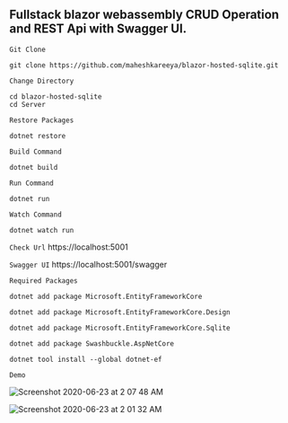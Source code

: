 ## Fullstack blazor webassembly CRUD Operation and REST Api with Swagger UI.

`Git Clone`
```
git clone https://github.com/maheshkareeya/blazor-hosted-sqlite.git
```
`Change Directory`
```
cd blazor-hosted-sqlite
cd Server
```

`Restore Packages`
```
dotnet restore
```

`Build Command`
```
dotnet build
```

`Run Command`
```
dotnet run
```

`Watch Command`
```
dotnet watch run
```

`Check Url`
https://localhost:5001

`Swagger UI`
https://localhost:5001/swagger

`Required Packages`
```
dotnet add package Microsoft.EntityFrameworkCore
```
```
dotnet add package Microsoft.EntityFrameworkCore.Design
```
```
dotnet add package Microsoft.EntityFrameworkCore.Sqlite
```
```
dotnet add package Swashbuckle.AspNetCore
```
```
dotnet tool install --global dotnet-ef
```

`Demo`

![Screenshot 2020-06-23 at 2 07 48 AM](https://user-images.githubusercontent.com/16520789/85334069-47571580-b4f8-11ea-9de0-b72bd5ebdb45.png)


![Screenshot 2020-06-23 at 2 01 32 AM](https://user-images.githubusercontent.com/16520789/85334075-49b96f80-b4f8-11ea-80f2-cdcba6c56eec.png)



